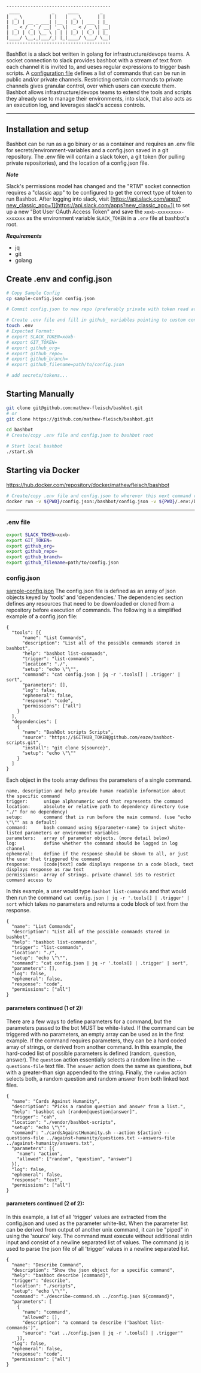 ```
---------------------------------------
 ____            _     ____        _   
|  _ \          | |   |  _ \      | |  
| |_) | __ _ ___| |__ | |_) | ___ | |_ 
|  _ < / _' / __| '_ \|  _ < / _ \| __|
| |_) | (_| \__ \ | | | |_) | (_) | |_ 
|____/ \__,_|___/_| |_|____/ \___/ \__|
---------------------------------------
```
BashBot is a slack bot written in golang for infrastructure/devops teams. A socket connection to slack provides bashbot with a stream of text from each channel it is invited to, and ueses regular expressions to trigger bash scripts. A [configuration file](sample-config.json) defines a list of commands that can be run in public and/or private channels. Restricting certain commands to private channels gives granular control, over which users can execute them. Bashbot allows infrastructure/devops teams to extend the tools and scripts they already use to manage their environments, into slack, that also acts as an execution log, and leverages slack's access controls.  


--------------------------------------------------

## Installation and setup 

Bashbot can be run as a go binary or as a container and requires an .env file for secrets/environment-variables and a config.json saved in a git repository. The .env file will contain a slack token, a git token (for pulling private repositories), and the location of a config.json file. 



***Note***

Slack's permissions model has changed and the "RTM" socket connection requires a "classic app" to be configured to get the correct type of token to run Bashbot. After logging into slack, visit [https://api.slack.com/apps?new_classic_app=1](https://api.slack.com/apps?new_classic_app=1) to set up a new "Bot User OAuth Access Token" and save the `xoxb-xxxxxxxxx-xxxxxxx` as the environment variable `SLACK_TOKEN` in a `.env` file at bashbot's root.

***Requirements***

- jq
- git
- golang


## Create .env and config.json

```bash
# Copy Sample Config
cp sample-config.json config.json

# Commit config.json to new repo (preferably private with token read access)

# Create .env file and fill in github_ variables pointing to custom config.json
touch .env
# Expected Format:
# export SLACK_TOKEN=xoxb-
# export GIT_TOKEN=
# export github_org=
# export github_repo=
# export github_branch=
# export github_filename=path/to/config.json

# add secrets/tokens...
```

## Starting Manually

```bash
git clone git@github.com:mathew-fleisch/bashbot.git
# or
git clone https://github.com/mathew-fleisch/bashbot.git

cd bashbot
# Create/copy .env file and config.json to bashbot root

# Start local bashbot
./start.sh
```

## Starting via Docker
https://hub.docker.com/repository/docker/mathewfleisch/bashbot
```bash
# Create/copy .env file and config.json to wherever this next command runs:
docker run -v ${PWD}/config.json:/bashbot/config.json -v ${PWD}/.env:/bashbot/.env -it mathewfleisch/bashbot:v1.1.0
```


----------------------------------------------------------------


### .env file

```bash
export SLACK_TOKEN=xoxb-
export GIT_TOKEN=
export github_org=
export github_repo=
export github_branch=
export github_filename=path/to/config.json
```



### config.json
[sample-config.json](sample-config.json)
The config.json file is defined as an array of json objects keyed by 'tools' and 'dependencies.' The dependencies section defines any resources that need to be downloaded or cloned from a repository before execution of commands. The following is a simplified example of a config.json file:

```
{
  "tools": [{
      "name": "List Commands",
      "description": "List all of the possible commands stored in bashbot",
      "help": "bashbot list-commands",
      "trigger": "list-commands",
      "location": "./",
      "setup": "echo \"\"",
      "command": "cat config.json | jq -r '.tools[] | .trigger' | sort",
      "parameters": [],
      "log": false,
      "ephemeral": false,
      "response": "code",
      "permissions": ["all"]
    }
  ],
  "dependencies": [
    {
      "name": "BashBot scripts Scripts",
      "source": "https://$GITHUB_TOKEN@github.com/eaze/bashbot-scripts.git",
      "install": "git clone ${source}",
      "setup": "echo \"\""
    }
  ]
}
```
Each object in the tools array defines the parameters of a single command.
```
name, description and help provide human readable information about the specific command
trigger:      unique alphanumeric word that represents the command
location:     absolute or relative path to dependency directory (use "./" for no dependency)
setup:        command that is run before the main command. (use "echo \"\"" as a default)
command:      bash command using ${parameter-name} to inject white-listed parameters or environment variables
parameters:   array of parameter objects. (more detail below)
log:          define whether the command should be logged in log channel
ephemeral:    define if the response should be shown to all, or just the user that triggered the command
response:     [code|text] code displays response in a code block, text displays response as raw text
permissions:  array of strings. private channel ids to restrict command access to
```

In this example, a user would type `bashbot list-commands` and that would then run the command `cat config.json | jq -r '.tools[] | .trigger' | sort` which takes no parameters and returns a code block of text from the response. 
```
{
  "name": "List Commands",
  "description": "List all of the possible commands stored in bashbot",
  "help": "bashbot list-commands",
  "trigger": "list-commands",
  "location": "./",
  "setup": "echo \"\"",
  "command": "cat config.json | jq -r '.tools[] | .trigger' | sort",
  "parameters": [],
  "log": false,
  "ephemeral": false,
  "response": "code",
  "permissions": ["all"]
}
```
#### parameters continued (1 of 2):
There are a few ways to define parameters for a command, but the parameters passed to the bot MUST be white-listed. If the command can be triggered with no parameters, an empty array can be used as in the first example. If the command requires parameters, they can be a hard coded array of strings, or derived from another command. In this example, the hard-coded list of possible parameters is defined (random, question, answer). The `question` action essentially selects a random line in the `--questions-file` text file. The `answer` action does the same as questions, but with a greater-than sign appended to the string. Finally, the `random` action selects both, a random question and random answer from both linked text files.
```
{
  "name": "Cards Against Humanity",
  "description": "Picks a random question and answer from a list.",
  "help": "bashbot cah [random|question|answer]",
  "trigger": "cah",
  "location": "./vendor/bashbot-scripts",
  "setup": "echo \"\"",
  "command": "./cardsAgainstHumanity.sh --action ${action} --questions-file ../against-humanity/questions.txt --answers-file ../against-humanity/answers.txt",
  "parameters": [{
    "name": "action",
    "allowed": ["random", "question", "answer"]
  }],
  "log": false,
  "ephemeral": false,
  "response": "text",
  "permissions": ["all"]
}
```
#### parameters continued (2 of 2): 
In this example, a list of all 'trigger' values are extracted from the config.json and used as the parameter white-list. When the parameter list can be derived from output of another unix command, it can be "piped" in using the 'source' key. The command must execute without additional stdin input and consist of a newline separated list of values. The command jq is used to parse the json file of all 'trigger' values in a newline separated list.
```
{
  "name": "Describe Command",
  "description": "Show the json object for a specific command",
  "help": "bashbot describe [command]",
  "trigger": "describe",
  "location": "./scripts",
  "setup": "echo \"\"",
  "command": "./describe-command.sh ../config.json ${command}",
  "parameters": [
    {
      "name": "command",
      "allowed": [],
      "description": "a command to describe ('bashbot list-commands')",
      "source": "cat ../config.json | jq -r '.tools[] | .trigger'"
    }],
  "log": false,
  "ephemeral": false,
  "response": "code",
  "permissions": ["all"]
}
```
